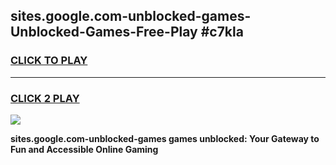 
## sites.google.com-unblocked-games-Unblocked-Games-Free-Play #c7kla
<h3>
<a href="https://us.freeplayer.one?title=sites.google.com-unblocked-games&ref=9M">CLICK TO PLAY</a></h3>
<hr>

<h3>
<a href="https://us.freeplayer.one?title=sites.google.com-unblocked-games&ref=9M">CLICK 2 PLAY</a>
  
</h3>

<a href="https://us.freeplayer.one?title=sites.google.com-unblocked-games&ref=9M"><img src="https://clearcache.store/games.png"></a>


**sites.google.com-unblocked-games games unblocked: Your Gateway to Fun and Accessible Online Gaming**
